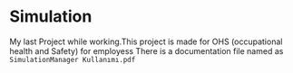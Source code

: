 # Simulation
My last Project while working.This project is made for OHS (occupational health and Safety) for employess
There is a documentation file named as `SimulationManager Kullanımı.pdf` 
